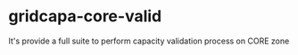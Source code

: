 # gridcapa-core-valid
It's provide a full suite to perform capacity validation process on CORE zone 
